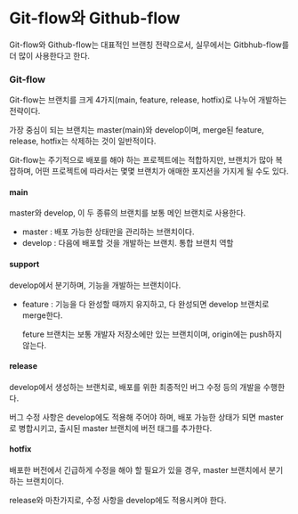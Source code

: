 # Git-flow와 Github-flow



Git-flow와 Github-flow는 대표적인 브랜칭 전략으로서, 실무에서는 Gitbhub-flow를 더 많이 사용한다고 한다.



### Git-flow

Git-flow는 브랜치를 크게 4가지(main, feature, release, hotfix)로 나누어 개발하는 전략이다.

가장 중심이 되는 브랜치는 master(main)와 develop이며, merge된 feature, release, hotfix는 삭제하는 것이 일반적이다.

Git-flow는 주기적으로 배포를 해야 하는 프로젝트에는 적합하지만, 브랜치가 많아 복잡하며, 어떤 프로젝트에 따라서는 몇몇 브랜치가 애매한 포지션을 가지게 될 수도 있다.



#### main

master와 develop, 이 두 종류의 브랜치를 보통 메인 브랜치로 사용한다. 

+ master : 배포 가능한 상태만을 관리하는 브랜치이다.
+ develop : 다음에 배포할 것을 개발하는 브랜치. 통합 브랜치 역할

#### support

develop에서 분기하며, 기능을 개발하는 브랜치이다.

+ feature : 기능을 다 완성할 때까지 유지하고, 다 완성되면 develop 브랜치로 merge한다.

  feture 브랜치는 보통 개발자 저장소에만 있는 브랜치이며, origin에는 push하지 않는다.

#### release

develop에서 생성하는 브랜치로, 배포를 위한 최종적인 버그 수정 등의 개발을 수행한다.

버그 수정 사항은 develop에도 적용해 주어야 하며, 배포 가능한 상태가 되면 master로 병합시키고, 출시된 master 브랜치에 버전 태그를 추가한다.

#### hotfix

배포한 버전에서 긴급하게 수정을 해야 할 필요가 있을 경우, master 브랜치에서 분기하는 브랜치이다.

release와 마찬가지로, 수정 사항을 develop에도 적용시켜야 한다.

